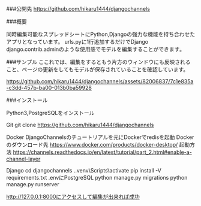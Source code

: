 ###公開先
https://github.com/hikaru1444/djangochannels

###概要

同時編集可能なスプレッドシートにPython,Djangoの強力な機能を持ち合わせたアプリとなっています。
urls.pyに1行追加するだけでDjango django.contrib.adminのような使用感でモデルを編集することができます｡


###サンプル
ここれでは、編集をするともう片方のウィンドウにも反映されること、ページの更新をしてもモデルが保存されていることを確認しています。

https://github.com/hikaru1444/djangochannels/assets/82006837/7c1e835a-c3dd-457b-ba00-013b0ba59928


###インストール

Python3,PostgreSQLをインストール


Git
git clone https://github.com/hikaru1444/djangochannels

Docker
DjangoChannelsのチュートリアルを元にDockerでredisを起動
Dockerのダウンロード先
https://www.docker.com/products/docker-desktop/
起動方法
https://channels.readthedocs.io/en/latest/tutorial/part_2.html#enable-a-channel-layer


Django
cd djangochannels
.\.venv\Scripts\activate
pip install -V requirements.txt
.envにPostgreSQL
python manage.py migrations
python manage.py runserver

http://127.0.0.1:8000にアクセスして編集が出来れば成功

